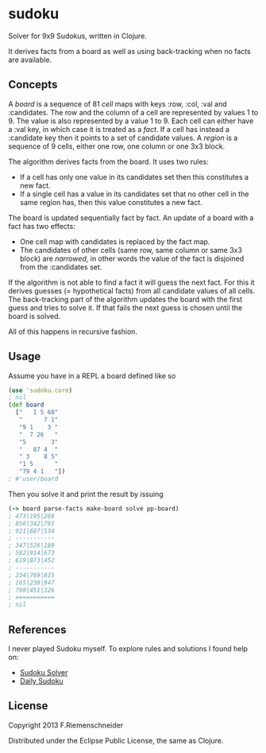 # sudoku

Solver for 9x9 Sudokus, written in Clojure.

It derives facts from a board as well as using back-tracking when no facts
are available.

## Concepts

A *board* is a sequence of 81 *cell* maps with keys :row, :col, :val and :candidates.
The row and the column of a cell are represented by values 1 to 9.
The value is also represented by a value 1 to 9.
Each cell can either have a :val key, in which case it is treated as a *fact*.
If a cell has instead a :candidate key then it points to a set of candidate values.
A *region* is a sequence of 9 cells, either one row, one column or one 3x3 block.

The algorithm derives facts from the board. It uses two rules:

 * If a cell has only one value in its candidates set then this constitutes a new fact.
 * If a single cell has a value in its candidates set that no other
   cell in the same region has, then this value constitutes a new fact. 

The board is updated sequentially fact by fact. An update of a board with a fact has two effects:

 * One cell map with candidates is replaced by the fact map.
 * The candidates of other cells (same row, same column or same 3x3 block) are
   *narrowed*, in other words the value of the fact is disjoined from the :candidates
   set.

If the algorithm is not able to find a fact it will guess the next fact. For this it
derives guesses (= hypothetical facts) from all candidate values of all cells.
The back-tracking part of the algorithm updates the board with the first guess and 
tries to solve it. If that fails the next guess is chosen until the board is solved.

All of this happens in recursive fashion.

## Usage

Assume you have in a REPL a board defined like so

```clojure
(use 'sudoku.core)
; nil
(def board
  ["   1 5 68"
   "      7 1"
   "9 1    3 "
   "  7 26   "
   "5       3"
   "   87 4  "
   " 3    8 5"
   "1 5      "
   "79 4 1   "])
; #'user/board
```

Then you solve it and print the result by issuing

```clojure
(-> board parse-facts make-board solve pp-board)
; 473|195|268
; 856|342|791
; 921|687|534
; -----------
; 347|526|189
; 582|914|673
; 619|873|452
; -----------
; 234|769|815
; 165|238|947
; 798|451|326 
; ===========
; nil
```

## References

I never played Sudoku myself. To explore rules and solutions I found help on:

* [Sudoku Solver](http://www.john.collins.name/sudoku.html)
* [Daily Sudoku](http://www.dailysudoku.com/sudoku/)

## License

Copyright 2013 F.Riemenschneider

Distributed under the Eclipse Public License, the same as Clojure.
